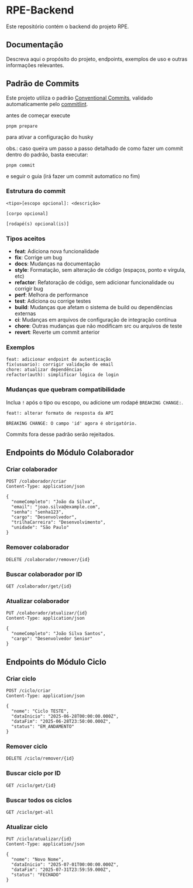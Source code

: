 # RPE-Backend

Este repositório contém o backend do projeto RPE.

## Documentação

Descreva aqui o propósito do projeto, endpoints, exemplos de uso e outras informações relevantes.

## Padrão de Commits

Este projeto utiliza o padrão [Conventional Commits](https://www.conventionalcommits.org/pt-br/v1.0.0/), validado automaticamente pelo [commitlint](https://github.com/conventional-changelog/commitlint).

antes de começar execute
```
pnpm prepare
```
para ativar a configuração do husky

obs.: caso queira um passo a passo detalhado de como fazer um commit dentro do padrão, basta executar:
```
pnpm commit
```
e seguir o guia (irá fazer um commit automatico no fim)

### Estrutura do commit

```
<tipo>[escopo opcional]: <descrição>

[corpo opcional]

[rodapé(s) opcional(is)]
```

### Tipos aceitos
- **feat**: Adiciona nova funcionalidade
- **fix**: Corrige um bug
- **docs**: Mudanças na documentação
- **style**: Formatação, sem alteração de código (espaços, ponto e vírgula, etc)
- **refactor**: Refatoração de código, sem adicionar funcionalidade ou corrigir bug
- **perf**: Melhora de performance
- **test**: Adiciona ou corrige testes
- **build**: Mudanças que afetam o sistema de build ou dependências externas
- **ci**: Mudanças em arquivos de configuração de integração contínua
- **chore**: Outras mudanças que não modificam src ou arquivos de teste
- **revert**: Reverte um commit anterior

### Exemplos
```
feat: adicionar endpoint de autenticação
fix(usuario): corrigir validação de email
chore: atualizar dependências
refactor(auth): simplificar lógica de login
```

### Mudanças que quebram compatibilidade
Inclua `!` após o tipo ou escopo, ou adicione um rodapé `BREAKING CHANGE:`.

```
feat!: alterar formato de resposta da API

BREAKING CHANGE: O campo 'id' agora é obrigatório.
```

Commits fora desse padrão serão rejeitados.

## Endpoints do Módulo Colaborador

### Criar colaborador
```http
POST /colaborador/criar
Content-Type: application/json

{
  "nomeCompleto": "João da Silva",
  "email": "joao.silva@example.com",
  "senha": "senha123",
  "cargo": "Desenvolvedor",
  "trilhaCarreira": "Desenvolvimento",
  "unidade": "São Paulo"
}
```

### Remover colaborador
```http
DELETE /colaborador/remover/{id}
```

### Buscar colaborador por ID
```http
GET /colaborador/get/{id}
```

### Atualizar colaborador
```http
PUT /colaborador/atualizar/{id}
Content-Type: application/json

{
  "nomeCompleto": "João Silva Santos",
  "cargo": "Desenvolvedor Senior"
}
```

## Endpoints do Módulo Ciclo

### Criar ciclo
```http
POST /ciclo/criar
Content-Type: application/json

{
  "nome": "Ciclo TESTE",
  "dataInicio": "2025-06-28T00:00:00.000Z",
  "dataFim": "2025-06-28T23:50:00.000Z",
  "status": "EM_ANDAMENTO"
}
```

### Remover ciclo
```http
DELETE /ciclo/remover/{id}
```

### Buscar ciclo por ID
```http
GET /ciclo/get/{id}
```

### Buscar todos os ciclos
```http
GET /ciclo/get-all
```

### Atualizar ciclo
```http
PUT /ciclo/atualizar/{id}
Content-Type: application/json

{
  "nome": "Novo Nome",
  "dataInicio": "2025-07-01T00:00:00.000Z",
  "dataFim": "2025-07-31T23:59:59.000Z",
  "status": "FECHADO"
}
```